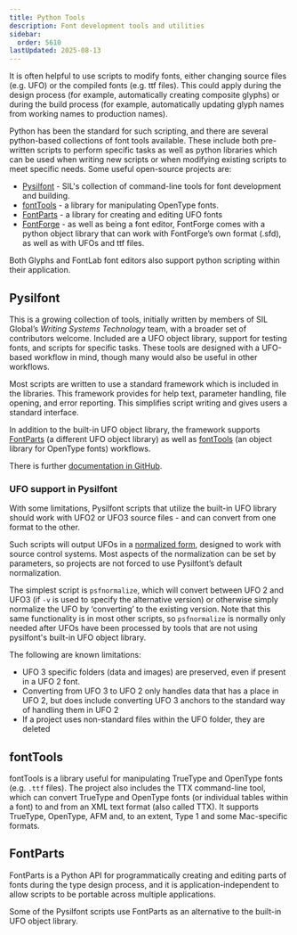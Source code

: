 ```yaml
---
title: Python Tools
description: Font development tools and utilities
sidebar:
  order: 5610
lastUpdated: 2025-08-13
---
```


It is often helpful to use scripts to modify fonts, either changing source files (e.g. UFO) or the compiled fonts (e.g. ttf files). This could apply during the design process (for example, automatically creating composite glyphs) or during the build process (for example, automatically updating glyph names from working names to production names).

Python has been the standard for such scripting, and there are several python-based collections of font tools available. These include both pre-written scripts to perform specific tasks as well as python libraries which can be used when writing new scripts or when modifying existing scripts to meet specific needs. Some useful open-source projects are:

- [Pysilfont][pysilfont] - SIL's collection of command-line tools for font development and building.
- [fontTools][fonttools] - a library for manipulating OpenType fonts.
- [FontParts][fontparts] - a library for creating and editing UFO fonts
- [FontForge][fontforge] - as well as being a font editor, FontForge comes with a python object library that can work with FontForge’s own format (.sfd), as well as with UFOs and ttf files.

Both Glyphs and FontLab font editors also support python scripting within their application.


## Pysilfont

This is a growing collection of tools, initially written by members of SIL Global’s _Writing Systems Technology_ team, with a broader set of contributors welcome. Included are a UFO object library, support for testing fonts, and scripts for specific tasks. These tools are designed with a UFO-based workflow in mind, though many would also be useful in other workflows.

Most scripts are written to use a standard framework which is included in the libraries. This framework provides for help text, parameter handling, file opening, and error reporting. This simplifies script writing and gives users a standard interface.

In addition to the built-in UFO object library, the framework supports [FontParts][fontparts] (a different UFO object library) as well as [fontTools][fonttools] (an object library for OpenType fonts) workflows. 

There is further [documentation in GitHub][pysilfont-docs].

### UFO support in Pysilfont

With some limitations, Pysilfont scripts that utilize the built-in UFO library should work with UFO2 or UFO3 source files - and can convert from one format to the other.

Such scripts will output UFOs in a [normalized form][unified-font-objects-ufo-normalization], designed to work with source control systems. Most aspects of the normalization can be set by parameters, so projects are not forced to use Pysilfont’s default normalization.

The simplest script is `psfnormalize`, which will convert between UFO 2 and UFO3 (if `-v` is used to specify the alternative version) or otherwise simply normalize the UFO by ‘converting’ to the existing version.  Note that this same functionality is in most other scripts, so `psfnormalize` is normally only needed after UFOs have been processed by tools that are not using pysilfont's built-in UFO object library.

The following are known limitations:

- UFO 3 specific folders (data and images) are preserved, even if present in a UFO 2 font.
- Converting from UFO 3 to UFO 2 only handles data that has a place in UFO 2, but does include converting UFO 3 anchors to the standard way of handling them in UFO 2
- If a project uses non-standard files within the UFO folder, they are deleted

## fontTools

fontTools is a library useful for manipulating TrueType and OpenType fonts (e.g. `.ttf` files). The project also includes the TTX command-line tool, which can convert TrueType and OpenType fonts (or individual tables within a font) to and from an XML text format (also called TTX). It supports TrueType, OpenType, AFM and, to an extent, Type 1 and some Mac-specific formats.

## FontParts

FontParts is a Python API for programmatically creating and editing parts of fonts during the type design process, and it is application-independent to allow scripts to be portable across multiple applications. 

Some of the Pysilfont scripts use FontParts as an alternative to the built-in UFO object library.


[fontforge]: https://fontforge.github.io/en-US
[fonttools]: https://github.com/behdad/fonttools
[pysilfont-docs]: https://github.com/silnrsi/pysilfont/blob/master/docs/docs.md
[pysilfont]: https://github.com/silnrsi/pysilfont
[unified-font-objects-ufo-normalization]: /topics/fonts/unified-font-objects-ufo#ufo-normalization
[fontparts]: https://github.com/robotools/fontParts
